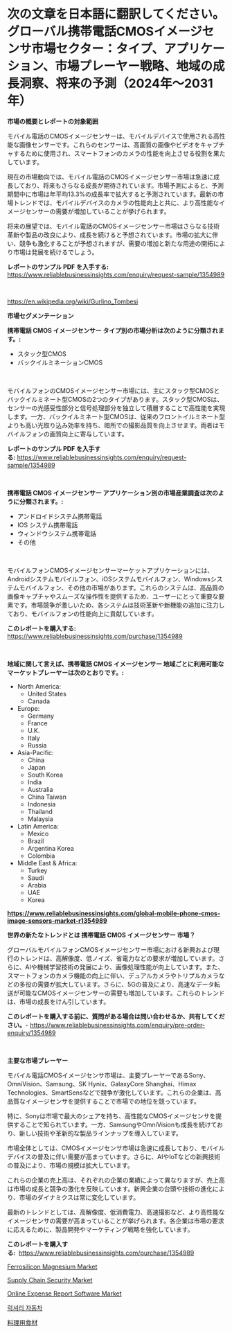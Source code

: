 <p><h1>次の文章を日本語に翻訳してください。 グローバル携帯電話CMOSイメージセンサ市場セクター：タイプ、アプリケーション、市場プレーヤー戦略、地域の成長洞察、将来の予測（2024年〜2031年）</h1></p><p><strong>市場の概要とレポートの対象範囲</strong></p>
<p><p>モバイル電話のCMOSイメージセンサーは、モバイルデバイスで使用される高性能な画像センサーです。これらのセンサーは、高画質の画像やビデオをキャプチャするために使用され、スマートフォンのカメラの性能を向上させる役割を果たしています。</p><p>現在の市場動向では、モバイル電話のCMOSイメージセンサー市場は急速に成長しており、将来もさらなる成長が期待されています。市場予測によると、予測期間中に市場は年平均13.3%の成長率で拡大すると予測されています。最新の市場トレンドでは、モバイルデバイスのカメラの性能向上と共に、より高性能なイメージセンサーの需要が増加していることが挙げられます。</p><p>将来の展望では、モバイル電話のCMOSイメージセンサー市場はさらなる技術革新や製品の改良により、成長を続けると予想されています。市場の拡大に伴い、競争も激化することが予想されますが、需要の増加と新たな用途の開拓により市場は発展を続けるでしょう。</p></p>
<p><strong>レポートのサンプル PDF を入手する:</strong> <a href="https://www.reliablebusinessinsights.com/enquiry/request-sample/1354989">https://www.reliablebusinessinsights.com/enquiry/request-sample/1354989</a></p>
<p>&nbsp;</p>
<p><a href="https://en.wikipedia.org/wiki/Gurlino_Tombesi">https://en.wikipedia.org/wiki/Gurlino_Tombesi</a></p>
<p><strong>市場セグメンテーション</strong></p>
<p><strong>携帯電話 CMOS イメージセンサー タイプ別の市場分析は次のように分類されます。:</strong></p>
<p><ul><li>スタック型CMOS</li><li>バックイルミネーションCMOS</li></ul></p>
<p>&nbsp;</p>
<p><p>モバイルフォンのCMOSイメージセンサー市場には、主にスタック型CMOSとバックイルミネート型CMOSの2つのタイプがあります。スタック型CMOSは、センサーの光感受性部分と信号処理部分を独立して積層することで高性能を実現します。一方、バックイルミネート型CMOSは、従来のフロントイルミネート型よりも高い光取り込み効率を持ち、暗所での撮影品質を向上させます。両者はモバイルフォンの画質向上に寄与しています。</p></p>
<p><strong>レポートのサンプル PDF を入手する:</strong>&nbsp;<a href="https://www.reliablebusinessinsights.com/enquiry/request-sample/1354989">https://www.reliablebusinessinsights.com/enquiry/request-sample/1354989</a></p>
<p>&nbsp;</p>
<p><strong> 携帯電話 CMOS イメージセンサー アプリケーション別の市場産業調査は次のように分類されます。:</strong></p>
<p><ul><li>アンドロイドシステム携帯電話</li><li>IOS システム携帯電話</li><li>ウィンドウシステム携帯電話</li><li>その他</li></ul></p>
<p>&nbsp;</p>
<p><p>モバイルフォンCMOSイメージセンサーマーケットアプリケーションには、Androidシステムモバイルフォン、iOSシステムモバイルフォン、Windowsシステムモバイルフォン、その他の市場があります。これらのシステムは、高品質の画像キャプチャやスムーズな操作性を提供するため、ユーザーにとって重要な要素です。市場競争が激しいため、各システムは技術革新や新機能の追加に注力しており、モバイルフォンの性能向上に貢献しています。</p></p>
<p><strong>このレポートを購入する:</strong>&nbsp; <a href="https://www.reliablebusinessinsights.com/purchase/1354989">https://www.reliablebusinessinsights.com/purchase/1354989</a></p>
<p>&nbsp;</p>
<p><strong>地域に関して言えば、携帯電話 CMOS イメージセンサー 地域ごとに利用可能なマーケットプレーヤーは次のとおりです。:</strong></p>
<p><ul>
    <li>
        North America:
        <ul>
            <li>United States</li>
            <li>Canada</li>
        </ul>
    </li>
    <li>
        Europe:
        <ul>
            <li>Germany</li>
            <li>France</li>
            <li>U.K.</li>
            <li>Italy</li>
            <li>Russia</li>
        </ul>
    </li>
    <li>
        Asia-Pacific:
        <ul>
            <li>China</li>
            <li>Japan</li>
            <li>South Korea</li>
            <li>India</li>
            <li>Australia</li>
            <li>China Taiwan</li>
            <li>Indonesia</li>
            <li>Thailand</li>
            <li>Malaysia</li>
        </ul>
    </li>
    <li>
        Latin America:
        <ul>
            <li>Mexico</li>
            <li>Brazil</li>
            <li>Argentina Korea</li>
            <li>Colombia</li>
        </ul>
    </li>
    <li>
        Middle East & Africa:
        <ul>
            <li>Turkey</li>
            <li>Saudi</li>
            <li>Arabia</li>
            <li>UAE</li>
            <li>Korea</li>
        </ul>
    </li>
    </ul></p>
<p><strong><a href="https://www.reliablebusinessinsights.com/global-mobile-phone-cmos-image-sensors-market-r1354989">https://www.reliablebusinessinsights.com/global-mobile-phone-cmos-image-sensors-market-r1354989</a></strong>&nbsp;</p>
<p><strong>世界の新たなトレンドとは 携帯電話 CMOS イメージセンサー 市場？</strong></p>
<p><p>グローバルモバイルフォンCMOSイメージセンサー市場における新興および現行のトレンドは、高解像度、低ノイズ、省電力などの要求が増加しています。さらに、AIや機械学習技術の発展により、画像処理性能が向上しています。また、スマートフォンのカメラ機能の向上に伴い、デュアルカメラやトリプルカメラなどの多役の需要が拡大しています。さらに、5Gの普及により、高速なデータ転送が可能なCMOSイメージセンサーの需要も増加しています。これらのトレンドは、市場の成長をけん引しています。</p></p>
<p><strong>このレポートを購入する前に、質問がある場合は問い合わせるか、共有してください。</strong>- <a href="https://www.reliablebusinessinsights.com/enquiry/pre-order-enquiry/1354989">https://www.reliablebusinessinsights.com/enquiry/pre-order-enquiry/1354989</a></p>
<p>&nbsp;</p>
<p><strong>主要な市場プレーヤー</strong></p>
<p><p>モバイル電話CMOSイメージセンサ市場は、主要プレーヤーであるSony、OmniVision、Samsung、SK Hynix、GalaxyCore Shanghai、Himax Technologies、SmartSensなどで競争が激化しています。これらの企業は、高品質なイメージセンサを提供することで市場での地位を競っています。</p><p>特に、Sonyは市場で最大のシェアを持ち、高性能なCMOSイメージセンサを提供することで知られています。一方、SamsungやOmniVisionも成長を続けており、新しい技術や革新的な製品ラインナップを導入しています。</p><p>市場全体としては、CMOSイメージセンサ市場は急速に成長しており、モバイルデバイスの普及に伴い需要が高まっています。さらに、AIやIoTなどの新興技術の普及により、市場の規模は拡大しています。</p><p>これらの企業の売上高は、それぞれの企業の業績によって異なりますが、売上高は市場の成長と競争の激化を反映しています。新興企業の台頭や技術の進化により、市場のダイナミクスは常に変化しています。</p><p>最新のトレンドとしては、高解像度、低消費電力、高速撮影など、より高性能なイメージセンサの需要が高まっていることが挙げられます。各企業は市場の要求に応えるために、製品開発やマーケティング戦略を強化しています。</p></p>
<p><strong>このレポートを購入する:</strong>&nbsp;&nbsp;<a href="https://www.reliablebusinessinsights.com/purchase/1354989">https://www.reliablebusinessinsights.com/purchase/1354989</a></p>
<p><p><a href="https://medium.com/@rontaybrewer02024/global-ferrosilicon-magnesium-market-status-2024-2031-and-forecast-by-region-product-end-c413c2554613">Ferrosilicon Magnesium Market</a></p><p><a href="https://issuu.com/reportprime-2/docs/supply-chain-security-market-size-2030.pptx">Supply Chain Security Market</a></p><p><a href="https://github.com/globismark/Market-Research-Report-List-4/blob/main/online-expense-report-software-market.md">Online Expense Report Software Market</a></p><p><a href="https://medium.com/@londonacobson5656/%EA%B3%A0%EA%B8%89-%EC%9E%90%EB%8F%99%EC%B0%A8-%EC%8B%9C%EC%9E%A5%EC%97%90-%EB%8C%80%ED%95%9C-%ED%86%B5%EC%B0%B0-%EC%8B%9C%EC%9E%A5-%EC%B0%B8%EA%B0%80%EC%9E%90-%EC%8B%9C%EC%9E%A5-%EA%B7%9C%EB%AA%A8-%EC%A7%80%EC%97%AD-%EB%B0%8F-%EC%98%88%EC%B8%A1-2024-2031-4f0f5f36b40f">럭셔리 자동차</a></p><p><a href="https://medium.com/@teridactyl90/%E8%AA%BF%E7%90%86%E9%A3%9F%E6%9D%90%E7%94%A3%E6%A5%AD%E3%81%AE%E5%88%86%E6%9E%90%E3%83%AC%E3%83%9D%E3%83%BC%E3%83%88-%E5%B8%82%E5%A0%B4%E8%A6%8F%E6%A8%A1-%E3%82%B7%E3%82%A7%E3%82%A2-%E3%82%A2%E3%83%97%E3%83%AA%E3%82%B1%E3%83%BC%E3%82%B7%E3%83%A7%E3%83%B3-%E5%9C%B0%E5%9F%9F-%E7%AB%B6%E4%BA%89%E6%88%A6%E7%95%A5%E3%81%AE%E3%83%88%E3%83%AC%E3%83%B3%E3%83%89-2024%E5%B9%B4-2031%E5%B9%B4-47650a6d729b">料理用食材</a></p></p>